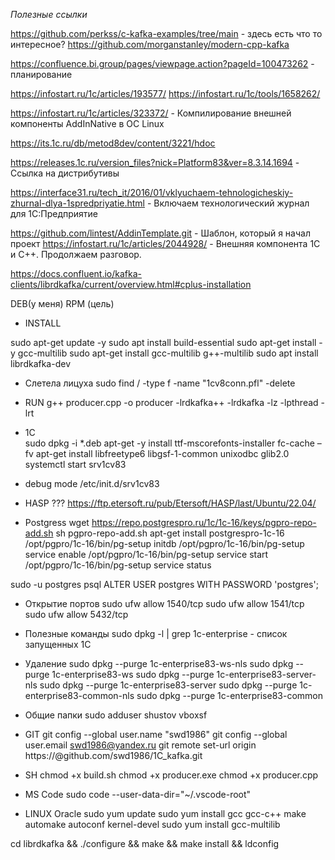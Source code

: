 *Полезные ссылки*

https://github.com/perkss/c-kafka-examples/tree/main - здесь есть что то интересное?
https://github.com/morganstanley/modern-cpp-kafka

https://confluence.bi.group/pages/viewpage.action?pageId=100473262 - планирование

https://infostart.ru/1c/articles/193577/
https://infostart.ru/1c/tools/1658262/

https://infostart.ru/1c/articles/323372/ - Компилирование внешней компоненты AddInNative в ОС Linux

https://its.1c.ru/db/metod8dev/content/3221/hdoc

https://releases.1c.ru/version_files?nick=Platform83&ver=8.3.14.1694 - Ссылка на дистрибутивы

https://interface31.ru/tech_it/2016/01/vklyuchaem-tehnologicheskiy-zhurnal-dlya-1spredpriyatie.html - Включаем технологический журнал для 1С:Предприятие

https://github.com/lintest/AddinTemplate.git - Шаблон, который я начал проект
https://infostart.ru/1c/articles/2044928/ - Внешняя компонента 1С и С++. Продолжаем разговор.

https://docs.confluent.io/kafka-clients/librdkafka/current/overview.html#cplus-installation

DEB(у меня) RPM (цель)


* INSTALL 

sudo apt-get update -y
sudo apt install build-essential
sudo apt-get install -y gcc-multilib
sudo apt-get install gcc-multilib g++-multilib
sudo apt install librdkafka-dev

* Слетела лицуха
sudo find / -type f -name "1cv8conn.pfl" -delete

* RUN 
g++ producer.cpp -o producer -lrdkafka++ -lrdkafka -lz -lpthread -lrt


* 1С  
sudo dpkg -i *.deb
apt-get -y install ttf-mscorefonts-installer
fc-cache –fv
apt-get install libfreetype6 libgsf-1-common unixodbc glib2.0
systemctl start srv1cv83

* debug mode
/etc/init.d/srv1cv83


* HASP  ???
https://ftp.etersoft.ru/pub/Etersoft/HASP/last/Ubuntu/22.04/


* Postgress
wget https://repo.postgrespro.ru/1c/1c-16/keys/pgpro-repo-add.sh
sh pgpro-repo-add.sh
apt-get install postgrespro-1c-16
/opt/pgpro/1c-16/bin/pg-setup initdb
/opt/pgpro/1c-16/bin/pg-setup service enable
/opt/pgpro/1c-16/bin/pg-setup service start
/opt/pgpro/1c-16/bin/pg-setup service status

sudo -u postgres psql
ALTER USER postgres WITH PASSWORD 'postgres';


* Открытие портов
sudo ufw allow 1540/tcp
sudo ufw allow 1541/tcp
sudo ufw allow 5432/tcp


* Полезные команды
sudo dpkg -l | grep 1c-enterprise - список запущенных 1С


* Удаление
sudo dpkg --purge 1c-enterprise83-ws-nls
sudo dpkg --purge 1c-enterprise83-ws 
sudo dpkg --purge 1c-enterprise83-server-nls
sudo dpkg --purge 1c-enterprise83-server
sudo dpkg --purge 1c-enterprise83-common-nls
sudo dpkg --purge 1c-enterprise83-common 

* Общие папки
sudo adduser shustov vboxsf

* GIT
git config --global user.name "swd1986"
git config --global user.email swd1986@yandex.ru
git remote set-url origin https://<TOKEN>@github.com/swd1986/1C_kafka.git

* SH
chmod +x build.sh
chmod +x producer.exe
chmod +x producer.cpp


* MS Code
sudo code --user-data-dir="~/.vscode-root"

* LINUX Oracle
sudo yum update
sudo yum install gcc gcc-c++ make automake autoconf kernel-devel
sudo yum install gcc-multilib


cd librdkafka && ./configure && make && make install && ldconfig
